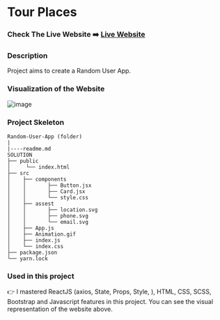 # Tour Places

### Check The Live Website ➡️ [Live Website](https://sekunev.github.io/Tour-Places/)

### Description

Project aims to create a Random User App.

### Visualization of the Website

![image](https://github.com/Sekunev/Tour-Places/blob/main/src/Animation.gif)

### Project Skeleton

```
Random-User-App (folder)
|
|----readme.md
SOLUTION
├── public
│     └── index.html
├── src
│    ├── components
│    │       ├── Button.jsx
│    │       ├── Card.jsx
│    │       └── style.css
│    ├── assest
│    │       ├── location.svg
│    │       ├── phone.svg
│    │       └── email.svg
│    ├── App.js
│    ├── Animation.gif
│    ├── index.js
│    └── index.css
├── package.json
└── yarn.lock
```

### Used in this project

👉 I mastered ReactJS (axios, State, Props, Style, ), HTML, CSS, SCSS, Bootstrap and Javascript features in this project. You can see the visual representation of the website above.
